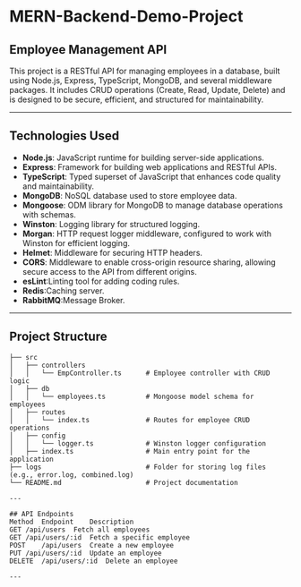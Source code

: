 # MERN-Backend-Demo-Project

## Employee Management API

This project is a RESTful API for managing employees in a database, built using Node.js, Express, TypeScript, MongoDB, and several middleware packages. It includes CRUD operations (Create, Read, Update, Delete) and is designed to be secure, efficient, and structured for maintainability.

---

## Technologies Used

- **Node.js**: JavaScript runtime for building server-side applications.
- **Express**: Framework for building web applications and RESTful APIs.
- **TypeScript**: Typed superset of JavaScript that enhances code quality and maintainability.
- **MongoDB**: NoSQL database used to store employee data.
- **Mongoose**: ODM library for MongoDB to manage database operations with schemas.
- **Winston**: Logging library for structured logging.
- **Morgan**: HTTP request logger middleware, configured to work with Winston for efficient logging.
- **Helmet**: Middleware for securing HTTP headers.
- **CORS**: Middleware to enable cross-origin resource sharing, allowing secure access to the API from different origins.
- **esLint**:Linting tool for adding coding rules.
- **Redis**:Caching server.
- **RabbitMQ**:Message Broker.

---

## Project Structure

```plaintext
├── src
│   ├── controllers
│   │   └── EmpController.ts      # Employee controller with CRUD logic
│   ├── db
│   │   └── employees.ts          # Mongoose model schema for employees
│   ├── routes
│   │   └── index.ts              # Routes for employee CRUD operations
│   ├── config
│   │   └── logger.ts             # Winston logger configuration
│   ├── index.ts                  # Main entry point for the application
├── logs                          # Folder for storing log files (e.g., error.log, combined.log)
└── README.md                     # Project documentation

---

## API Endpoints
Method	Endpoint	Description
GET	/api/users	Fetch all employees
GET	/api/users/:id	Fetch a specific employee
POST	/api/users	Create a new employee
PUT	/api/users/:id	Update an employee
DELETE	/api/users/:id	Delete an employee

---
